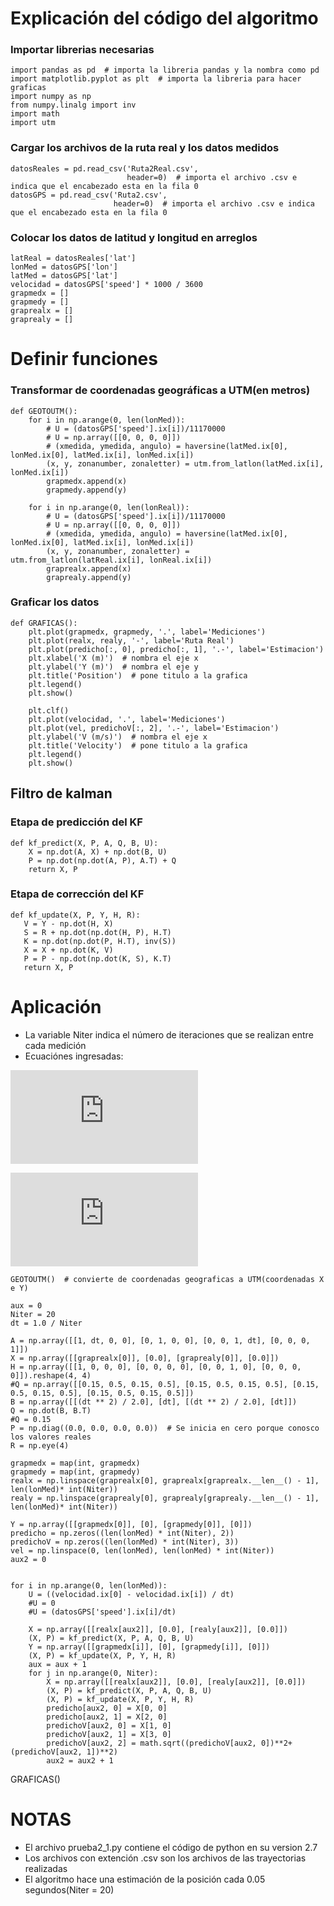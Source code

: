 # Explicación del código del algoritmo 
### Importar librerias necesarias
```inserta código
import pandas as pd  # importa la libreria pandas y la nombra como pd
import matplotlib.pyplot as plt  # importa la libreria para hacer graficas
import numpy as np
from numpy.linalg import inv
import math
import utm
```
### Cargar los archivos de la ruta real y los datos medidos
```
datosReales = pd.read_csv('Ruta2Real.csv',
                          header=0)  # importa el archivo .csv e indica que el encabezado esta en la fila 0
datosGPS = pd.read_csv('Ruta2.csv',
                       header=0)  # importa el archivo .csv e indica que el encabezado esta en la fila 0
```
### Colocar los datos de latitud y longitud en arreglos
```lonReal = datosReales['lon']
latReal = datosReales['lat']
lonMed = datosGPS['lon']
latMed = datosGPS['lat']
velocidad = datosGPS['speed'] * 1000 / 3600
grapmedx = []
grapmedy = []
graprealx = []
graprealy = []
```
# Definir funciones
### Transformar de coordenadas geográficas a UTM(en metros)
```
def GEOTOUTM():
    for i in np.arange(0, len(lonMed)):
        # U = (datosGPS['speed'].ix[i])/11170000
        # U = np.array([[0, 0, 0, 0]])
        # (xmedida, ymedida, angulo) = haversine(latMed.ix[0], lonMed.ix[0], latMed.ix[i], lonMed.ix[i])
        (x, y, zonanumber, zonaletter) = utm.from_latlon(latMed.ix[i], lonMed.ix[i])
        grapmedx.append(x)
        grapmedy.append(y)

    for i in np.arange(0, len(lonReal)):
        # U = (datosGPS['speed'].ix[i])/11170000
        # U = np.array([[0, 0, 0, 0]])
        # (xmedida, ymedida, angulo) = haversine(latMed.ix[0], lonMed.ix[0], latMed.ix[i], lonMed.ix[i])
        (x, y, zonanumber, zonaletter) = utm.from_latlon(latReal.ix[i], lonReal.ix[i])
        graprealx.append(x)
        graprealy.append(y)
```
### Graficar los datos
```
def GRAFICAS():
    plt.plot(grapmedx, grapmedy, '.', label='Mediciones')
    plt.plot(realx, realy, '-', label='Ruta Real')
    plt.plot(predicho[:, 0], predicho[:, 1], '.-', label='Estimacion')
    plt.xlabel('X (m)')  # nombra el eje x
    plt.ylabel('Y (m)')  # nombra el eje y
    plt.title('Position')  # pone titulo a la grafica
    plt.legend()
    plt.show()

    plt.clf()
    plt.plot(velocidad, '.', label='Mediciones')
    plt.plot(vel, predichoV[:, 2], '.-', label='Estimacion')
    plt.ylabel('V (m/s)')  # nombra el eje x
    plt.title('Velocity')  # pone titulo a la grafica
    plt.legend()
    plt.show()

```
## Filtro de kalman 
### Etapa de predicción del KF
```
def kf_predict(X, P, A, Q, B, U):
    X = np.dot(A, X) + np.dot(B, U)
    P = np.dot(np.dot(A, P), A.T) + Q
    return X, P
```
### Etapa de corrección del KF
 ```
 def kf_update(X, P, Y, H, R):
    V = Y - np.dot(H, X)
    S = R + np.dot(np.dot(H, P), H.T)
    K = np.dot(np.dot(P, H.T), inv(S))
    X = X + np.dot(K, V)
    P = P - np.dot(np.dot(K, S), K.T)
    return X, P
 ```

# Aplicación 
* La variable Niter indica el número de iteraciones que se realizan entre cada medición
* Ecuaciónes ingresadas:  

![1](http://latex.codecogs.com/gif.latex?x_%7Bk%7D%20%3D%20x_%7Bk-1%7D%20&plus;%20v%5Ccdot%20%5CDelta%20t%20&plus;%20%5Cfrac%7B1%7D%7B2%7Da%5Ccdot%20%5CDelta%20t%5E%7B3%7D)  

![2](http://latex.codecogs.com/gif.latex?y_%7Bk%7D%20%3D%20y_%7Bk-1%7D%20&plus;%20v%5Ccdot%20%5CDelta%20t%20&plus;%20%5Cfrac%7B1%7D%7B2%7Da%5Ccdot%20%5CDelta%20t%5E%7B3%7D)

```
GEOTOUTM()  # convierte de coordenadas geograficas a UTM(coordenadas X e Y)

aux = 0
Niter = 20
dt = 1.0 / Niter

A = np.array([[1, dt, 0, 0], [0, 1, 0, 0], [0, 0, 1, dt], [0, 0, 0, 1]])
X = np.array([[graprealx[0]], [0.0], [graprealy[0]], [0.0]])
H = np.array([[1, 0, 0, 0], [0, 0, 0, 0], [0, 0, 1, 0], [0, 0, 0, 0]]).reshape(4, 4)
#Q = np.array([[0.15, 0.5, 0.15, 0.5], [0.15, 0.5, 0.15, 0.5], [0.15, 0.5, 0.15, 0.5], [0.15, 0.5, 0.15, 0.5]])
B = np.array([[(dt ** 2) / 2.0], [dt], [(dt ** 2) / 2.0], [dt]])
Q = np.dot(B, B.T)
#Q = 0.15
P = np.diag((0.0, 0.0, 0.0, 0.0))  # Se inicia en cero porque conosco los valores reales
R = np.eye(4)

grapmedx = map(int, grapmedx)
grapmedy = map(int, grapmedy)
realx = np.linspace(graprealx[0], graprealx[graprealx.__len__() - 1], len(lonMed)* int(Niter))
realy = np.linspace(graprealy[0], graprealy[graprealy.__len__() - 1], len(lonMed)* int(Niter))

Y = np.array([[grapmedx[0]], [0], [grapmedy[0]], [0]])
predicho = np.zeros((len(lonMed) * int(Niter), 2))
predichoV = np.zeros((len(lonMed) * int(Niter), 3))
vel = np.linspace(0, len(lonMed), len(lonMed) * int(Niter))
aux2 = 0


for i in np.arange(0, len(lonMed)):
    U = ((velocidad.ix[0] - velocidad.ix[i]) / dt)
    #U = 0
    #U = (datosGPS['speed'].ix[i]/dt)

    X = np.array([[realx[aux2]], [0.0], [realy[aux2]], [0.0]])
    (X, P) = kf_predict(X, P, A, Q, B, U)
    Y = np.array([[grapmedx[i]], [0], [grapmedy[i]], [0]])
    (X, P) = kf_update(X, P, Y, H, R)
    aux = aux + 1
    for j in np.arange(0, Niter):
        X = np.array([[realx[aux2]], [0.0], [realy[aux2]], [0.0]])
        (X, P) = kf_predict(X, P, A, Q, B, U)
        (X, P) = kf_update(X, P, Y, H, R)
        predicho[aux2, 0] = X[0, 0]
        predicho[aux2, 1] = X[2, 0]
        predichoV[aux2, 0] = X[1, 0]
        predichoV[aux2, 1] = X[3, 0]
        predichoV[aux2, 2] = math.sqrt((predichoV[aux2, 0])**2+(predichoV[aux2, 1])**2)
        aux2 = aux2 + 1
```

GRAFICAS()

# NOTAS
* El archivo prueba2_1.py contiene el código de python en su version 2.7
* Los archivos con extención .csv son los archivos de las trayectorias realizadas
* El algoritmo hace una estimación de la posición cada 0.05 segundos(Niter = 20)
